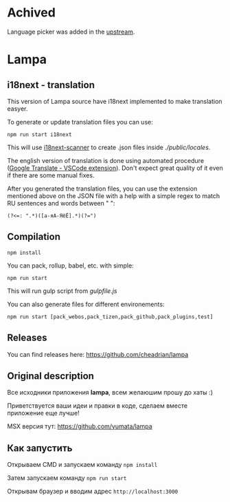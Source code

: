 # Achived
Language picker was added in the [upstream](https://github.com/ProgressoRU/lampa-source).

# Lampa
## i18next - translation

This version of Lampa source have i18next implemented to make translation easyer.

To generate or update translation files you can use:

    npm run start i18next

This will use [i18next-scanner](https://github.com/i18next/i18next-scanner) to create .json files inside *./public/locales*.

The english version of translation is done using automated procedure ([Google Translate - VSCode extension](https://marketplace.visualstudio.com/items?itemName=benshabatnoam.google-translate-ext)). Don't expect great quality of it even if there are some manual fixes.

After you generated the translation files, you can use the extension mentioned above on the JSON file with a help with a simple regex to match RU sentences and words between " ":

    (?<=: ".*)([а-яА-ЯёЁ].*)(?=")

## Compilation

    npm install 

You can pack, rollup, babel, etc. with simple:

    npm run start

This will run gulp script from *gulpfile.js*

You can also generate files for different environements:

    npm run start [pack_webos,pack_tizen,pack_github,pack_plugins,test]

## Releases

You can find releases here: https://github.com/cheadrian/lampa

## Original description

Все исходники приложения **lampa**, всем желаюшим прошу до хаты :)

Приветствуется ваши идеи и правки в коде, сделаем вместе приложение еще лучше!

MSX версия тут: https://github.com/yumata/lampa

## Как запустить

Открываем CMD и запускаем команду `npm install`

Затем запускаем команду `npm run start`

Открывам браузер и вводим адрес `http://localhost:3000`
